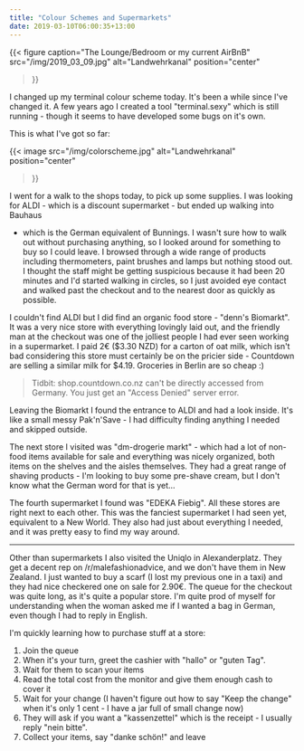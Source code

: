 ```yaml
---
title: "Colour Schemes and Supermarkets"
date: 2019-03-10T06:00:35+13:00
---
```


{{<
  figure
  caption="The Lounge/Bedroom or my current AirBnB"
  src="/img/2019_03_09.jpg"
  alt="Landwehrkanal"
  position="center"
>}}

I changed up my terminal colour scheme today. It's been a while since I've
changed it. A few years ago I created a tool "terminal.sexy" which is still
running - though it seems to have developed some bugs on it's own.

This is what I've got so far:

{{<
  image
  src="/img/colorscheme.jpg"
  alt="Landwehrkanal"
  position="center"
>}}

I went for a walk to the shops today, to pick up some supplies. I was looking
for ALDI - which is a discount supermarket - but ended up walking into Bauhaus
- which is the German equivalent of Bunnings. I wasn't sure how to walk out
without purchasing anything, so I looked around for something to buy so I could
leave. I browsed through a wide range of products including thermometers, paint
brushes and lamps but nothing stood out. I thought the staff might be getting
suspicious because it had been 20 minutes and I'd started walking in circles, so
I just avoided eye contact and walked past the checkout and to the nearest
door as quickly as possible.

I couldn't find ALDI but I did find an organic food store - "denn's Biomarkt".
It was a very nice store with everything lovingly laid out, and the friendly
man at the checkout was one of the jolliest people I had ever seen working in a
supermarket. I paid 2€ ($3.30 NZD) for a carton of oat milk, which isn't bad
considering this store must certainly be on the pricier side - Countdown are
selling a similar milk for $4.19. Groceries in Berlin are so cheap :)

> Tidbit: shop.countdown.co.nz can't be directly accessed from Germany. You just
> get an "Access Denied" server error.

Leaving the Biomarkt I found the entrance to ALDI and had a look inside.
It's like a small messy Pak'n'Save - I had difficulty finding anything I needed
and skipped outside.

The next store I visited was "dm-drogerie markt" - which had a lot of non-food
items available for sale and everything was nicely organized, both items on the
shelves and the aisles themselves. They had a great range of shaving products -
I'm looking to buy some pre-shave cream, but I don't know what the German word
for that is yet...

The fourth supermarket I found was "EDEKA Fiebig". All these stores are right
next to each other. This was the fanciest supermarket I had seen yet,
equivalent to a New World. They also had just about everything I needed, and it
was pretty easy to find my way around. 

---

Other than supermarkets I also visited the Uniqlo in Alexanderplatz.  They get
a decent rep on /r/malefashionadvice, and we don't have them in New Zealand. I
just wanted to buy a scarf (I lost my previous one in a taxi) and they had nice
checkered one on sale for 2.90€. The queue for the checkout was quite long, as
it's quite a popular store. I'm quite prod of myself for understanding when the
woman asked me if I wanted a bag in German, even though I had to reply in
English.

I'm quickly learning how to purchase stuff at a store:

1. Join the queue
2. When it's your turn, greet the cashier with "hallo" or "guten Tag".
3. Wait for them to scan your items
4. Read the total cost from the monitor and give them enough cash to cover it
5. Wait for your change (I haven't figure out how to say "Keep the change" when
   it's only 1 cent - I have a jar full of small change now)
6. They will ask if you want a "kassenzettel" which is the receipt - I usually
   reply "nein bitte".
7. Collect your items, say "danke schön!" and leave
